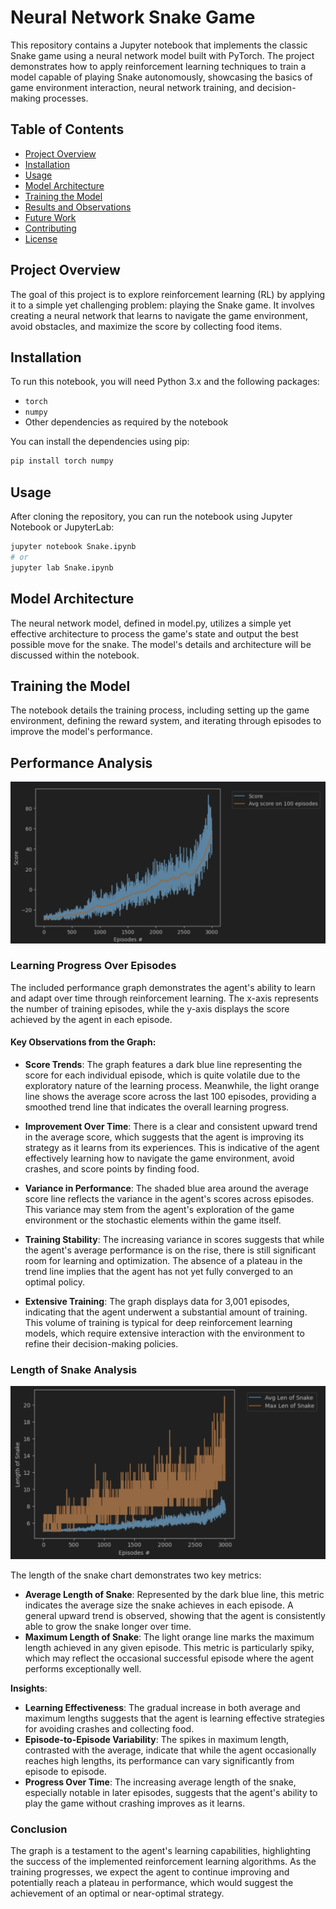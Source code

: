 # Neural Network Snake Game

This repository contains a Jupyter notebook that implements the classic Snake game using a neural network model built with PyTorch. The project demonstrates how to apply reinforcement learning techniques to train a model capable of playing Snake autonomously, showcasing the basics of game environment interaction, neural network training, and decision-making processes.

## Table of Contents
- [Project Overview](#project-overview)
- [Installation](#installation)
- [Usage](#usage)
- [Model Architecture](#model-architecture)
- [Training the Model](#training-the-model)
- [Results and Observations](#results-and-observations)
- [Future Work](#future-work)
- [Contributing](#contributing)
- [License](#license)

## Project Overview
The goal of this project is to explore reinforcement learning (RL) by applying it to a simple yet challenging problem: playing the Snake game. It involves creating a neural network that learns to navigate the game environment, avoid obstacles, and maximize the score by collecting food items.

## Installation
To run this notebook, you will need Python 3.x and the following packages:
- `torch`
- `numpy`
- Other dependencies as required by the notebook

You can install the dependencies using pip:
```bash
pip install torch numpy
```

## Usage
After cloning the repository, you can run the notebook using Jupyter Notebook or JupyterLab:
```bash
jupyter notebook Snake.ipynb
# or
jupyter lab Snake.ipynb
```

## Model Architecture
The neural network model, defined in model.py, utilizes a simple yet effective architecture to process the game's state and output the best possible move for the snake. The model's details and architecture will be discussed within the notebook.

## Training the Model
The notebook details the training process, including setting up the game environment, defining the reward system, and iterating through episodes to improve the model's performance.

## Performance Analysis

![Score Progression](1.png)

### Learning Progress Over Episodes

The included performance graph demonstrates the agent's ability to learn and adapt over time through reinforcement learning. The x-axis represents the number of training episodes, while the y-axis displays the score achieved by the agent in each episode.

#### Key Observations from the Graph:

- **Score Trends**: The graph features a dark blue line representing the score for each individual episode, which is quite volatile due to the exploratory nature of the learning process. Meanwhile, the light orange line shows the average score across the last 100 episodes, providing a smoothed trend line that indicates the overall learning progress.

- **Improvement Over Time**: There is a clear and consistent upward trend in the average score, which suggests that the agent is improving its strategy as it learns from its experiences. This is indicative of the agent effectively learning how to navigate the game environment, avoid crashes, and score points by finding food.

- **Variance in Performance**: The shaded blue area around the average score line reflects the variance in the agent's scores across episodes. This variance may stem from the agent's exploration of the game environment or the stochastic elements within the game itself.

- **Training Stability**: The increasing variance in scores suggests that while the agent's average performance is on the rise, there is still significant room for learning and optimization. The absence of a plateau in the trend line implies that the agent has not yet fully converged to an optimal policy.

- **Extensive Training**: The graph displays data for 3,001 episodes, indicating that the agent underwent a substantial amount of training. This volume of training is typical for deep reinforcement learning models, which require extensive interaction with the environment to refine their decision-making policies.

### Length of Snake Analysis

![Length of Snake Progression](2.png)

The length of the snake chart demonstrates two key metrics:

- **Average Length of Snake**: Represented by the dark blue line, this metric indicates the average size the snake achieves in each episode. A general upward trend is observed, showing that the agent is consistently able to grow the snake longer over time.
- **Maximum Length of Snake**: The light orange line marks the maximum length achieved in any given episode. This metric is particularly spiky, which may reflect the occasional successful episode where the agent performs exceptionally well.

**Insights**:
- **Learning Effectiveness**: The gradual increase in both average and maximum lengths suggests that the agent is learning effective strategies for avoiding crashes and collecting food.
- **Episode-to-Episode Variability**: The spikes in maximum length, contrasted with the average, indicate that while the agent occasionally reaches high lengths, its performance can vary significantly from episode to episode.
- **Progress Over Time**: The increasing average length of the snake, especially notable in later episodes, suggests that the agent's ability to play the game without crashing improves as it learns.


### Conclusion

The graph is a testament to the agent's learning capabilities, highlighting the success of the implemented reinforcement learning algorithms. As the training progresses, we expect the agent to continue improving and potentially reach a plateau in performance, which would suggest the achievement of an optimal or near-optimal strategy.

